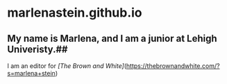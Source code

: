 # marlenastein.github.io
## My name is Marlena, and I am a junior at Lehigh Univeristy.##
I am an editor for _[The Brown and White]_(https://thebrownandwhite.com/?s=marlena+stein)
